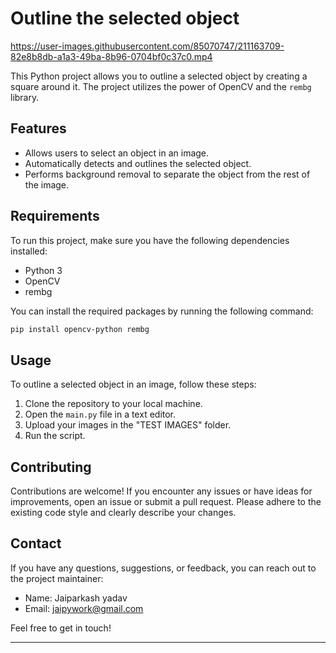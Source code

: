 # Outline the selected object

https://user-images.githubusercontent.com/85070747/211163709-82e8b8db-a1a3-49ba-8b96-0704bf0c37c0.mp4


This Python project allows you to outline a selected object by creating a square around it. The project utilizes the power of OpenCV and the `rembg` library.


## Features

- Allows users to select an object in an image.
- Automatically detects and outlines the selected object.
- Performs background removal to separate the object from the rest of the image.

## Requirements

To run this project, make sure you have the following dependencies installed:

- Python 3
- OpenCV
- rembg

You can install the required packages by running the following command:

```bash
pip install opencv-python rembg
```

## Usage

To outline a selected object in an image, follow these steps:

1. Clone the repository to your local machine.
2. Open the `main.py` file in a text editor.
3. Upload your images in the "TEST IMAGES" folder.
4. Run the script.

   

## Contributing

Contributions are welcome! If you encounter any issues or have ideas for improvements, open an issue or submit a pull request. Please adhere to the existing code style and clearly describe your changes.


## Contact

If you have any questions, suggestions, or feedback, you can reach out to the project maintainer:

- Name: Jaiparkash yadav
- Email: jaipywork@gmail.com

Feel free to get in touch!

---

